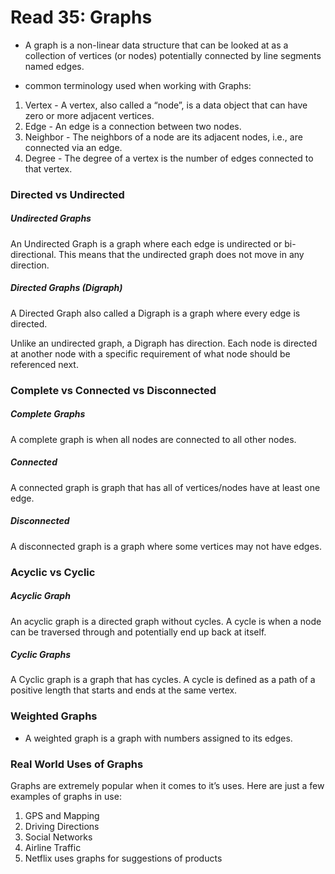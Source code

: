 # Read 35: Graphs

* A graph is a non-linear data structure that can be looked at as a collection of vertices (or nodes) potentially connected by line segments named edges.

* common terminology used when working with Graphs:

1. Vertex - A vertex, also called a “node”, is a data object that can have zero or more adjacent vertices.
2. Edge - An edge is a connection between two nodes.
3. Neighbor - The neighbors of a node are its adjacent nodes, i.e., are connected via an edge.
4. Degree - The degree of a vertex is the number of edges connected to that vertex.

### Directed vs Undirected

##### Undirected Graphs

An Undirected Graph is a graph where each edge is undirected or bi-directional. This means that the undirected graph does not move in any direction.

##### Directed Graphs (Digraph)

A Directed Graph also called a Digraph is a graph where every edge is directed.

Unlike an undirected graph, a Digraph has direction. Each node is directed at another node with a specific requirement of what node should be referenced next.

### Complete vs Connected vs Disconnected

##### Complete Graphs

A complete graph is when all nodes are connected to all other nodes.

##### Connected

A connected graph is graph that has all of vertices/nodes have at least one edge.

##### Disconnected

A disconnected graph is a graph where some vertices may not have edges.

### Acyclic vs Cyclic

##### Acyclic Graph

An acyclic graph is a directed graph without cycles.
A cycle is when a node can be traversed through and potentially end up back at itself.

##### Cyclic Graphs

A Cyclic graph is a graph that has cycles.
A cycle is defined as a path of a positive length that starts and ends at the same vertex.

### Weighted Graphs

* A weighted graph is a graph with numbers assigned to its edges.

### Real World Uses of Graphs

Graphs are extremely popular when it comes to it’s uses. Here are just a few examples of graphs in use:

1. GPS and Mapping
2. Driving Directions
3. Social Networks
4. Airline Traffic
5. Netflix uses graphs for suggestions of products
